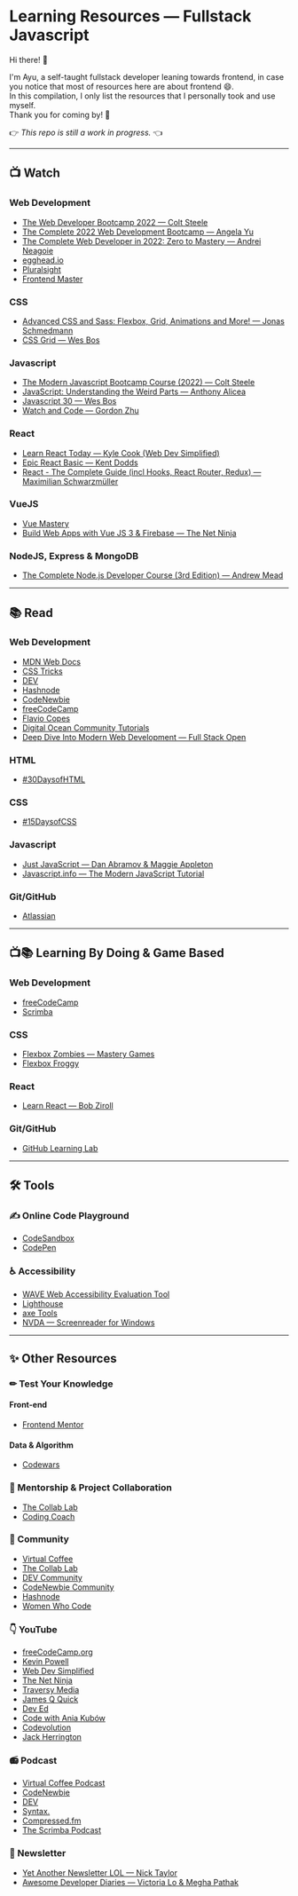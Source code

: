 # Learning Resources — Fullstack Javascript

Hi there! 👋

I'm Ayu, a self-taught fullstack developer leaning towards frontend, in case you notice that most of resources here are about frontend 😄.
<br>
In this compilation, I only list the resources that I personally took and use myself.
<br>
Thank you for coming by! 💖

👉 *This repo is still a work in progress.* 👈

<hr>

## 📺 Watch

### Web Development

- [The Web Developer Bootcamp 2022 — Colt Steele](https://www.udemy.com/course/the-web-developer-bootcamp/)
- [The Complete 2022 Web Development Bootcamp — Angela Yu](https://www.udemy.com/course/the-complete-web-development-bootcamp/)
- [The Complete Web Developer in 2022: Zero to Mastery — Andrei Neagoie](https://www.udemy.com/course/the-complete-web-developer-zero-to-mastery/)
- [egghead.io](https://egghead.io/)
- [Pluralsight](https://www.pluralsight.com/)
- [Frontend Master](https://frontendmasters.com/)

### CSS

- [Advanced CSS and Sass: Flexbox, Grid, Animations and More! — Jonas Schmedmann](https://www.udemy.com/course/advanced-css-and-sass/)
- [CSS Grid — Wes Bos](https://cssgrid.io/)

### Javascript

- [The Modern Javascript Bootcamp Course (2022) — Colt Steele](https://www.udemy.com/course/javascript-beginners-complete-tutorial/)
- [JavaScript: Understanding the Weird Parts — Anthony Alicea](https://www.udemy.com/course/understand-javascript/)
- [Javascript 30 — Wes Bos](https://javascript30.com/)
- [Watch and Code — Gordon Zhu](https://watchandcode.com/)

### React

- [Learn React Today — Kyle Cook (Web Dev Simplified)](https://courses.webdevsimplified.com/learn-react-today)
- [Epic React Basic — Kent Dodds](https://epicreact.dev/)
- [React - The Complete Guide (incl Hooks, React Router, Redux) — Maximilian Schwarzmüller](https://www.udemy.com/course/react-the-complete-guide-incl-redux/)

### VueJS

- [Vue Mastery](https://www.vuemastery.com/)
- [Build Web Apps with Vue JS 3 & Firebase — The Net Ninja](https://www.udemy.com/course/build-web-apps-with-vuejs-firebase/)

### NodeJS, Express & MongoDB

- [The Complete Node.js Developer Course (3rd Edition) — Andrew Mead](https://www.udemy.com/course/the-complete-nodejs-developer-course-2/)

<hr>

## 📚 Read

### Web Development

- [MDN Web Docs](https://developer.mozilla.org/en-US/)
- [CSS Tricks](https://css-tricks.com/)
- [DEV](https://dev.to/)
- [Hashnode](https://hashnode.com/)
- [CodeNewbie](https://community.codenewbie.org/)
- [freeCodeCamp](https://www.freecodecamp.org/news/tag/blog/)
- [Flavio Copes](https://flaviocopes.com/)
- [Digital Ocean Community Tutorials](https://www.digitalocean.com/community/tutorials)
- [Deep Dive Into Modern Web Development — Full Stack Open](https://fullstackopen.com/en/)

### HTML

- [#30DaysofHTML](https://learnwithjen.com/l/30daysofhtml)

### CSS

- [#15DaysofCSS](https://learnwithjen.com/l/15DaysOfCSSEmail)

### Javascript

- [Just JavaScript — Dan Abramov & Maggie Appleton](https://justjavascript.com/)
- [Javascript.info — The Modern JavaScript Tutorial](https://javascript.info/)

### Git/GitHub

- [Atlassian](https://www.atlassian.com/git/tutorials)

<hr>

## 📺📚 Learning By Doing & Game Based

### Web Development

- [freeCodeCamp](https://www.freecodecamp.org/)
- [Scrimba](https://scrimba.com/)

### CSS

- [Flexbox Zombies — Mastery Games](https://mastery.games/post/flexboxzombies2/)
- [Flexbox Froggy](https://flexboxfroggy.com/)

### React

- [Learn React — Bob Ziroll](https://scrimba.com/learn/learnreact)

### Git/GitHub

- [GitHub Learning Lab](https://lab.github.com/)

<hr>

## 🛠 Tools

### ✍ Online Code Playground

- [CodeSandbox](https://codesandbox.io/)
- [CodePen](https://codepen.io/)

### ♿ Accessibility

- [WAVE Web Accessibility Evaluation Tool](https://wave.webaim.org/)
- [Lighthouse](https://developers.google.com/web/tools/lighthouse/)
- [axe Tools](https://www.deque.com/axe/)
- [NVDA — Screenreader for Windows](https://www.nvaccess.org/download/)

<hr>

## ✨ Other Resources

### ✏ Test Your Knowledge

#### Front-end

- [Frontend Mentor](https://www.frontendmentor.io/)

#### Data & Algorithm

- [Codewars](https://www.codewars.com/)

### 💪 Mentorship & Project Collaboration

- [The Collab Lab](https://the-collab-lab.codes/)
- [Coding Coach](https://codingcoach.io/)

### 👥 Community

- [Virtual Coffee](https://virtualcoffee.io/)
- [The Collab Lab](https://the-collab-lab.codes/)
- [DEV Community](https://dev.to/)
- [CodeNewbie Community](https://community.codenewbie.org/)
- [Hashnode](https://hashnode.com/)
- [Women Who Code](https://www.womenwhocode.com/)

### 👇 YouTube

- [freeCodeCamp.org](https://www.youtube.com/c/Freecodecamp)
- [Kevin Powell](https://www.youtube.com/kepowob)
- [Web Dev Simplified](https://www.youtube.com/c/WebDevSimplified)
- [The Net Ninja](https://www.youtube.com/c/TheNetNinja)
- [Traversy Media](https://www.youtube.com/c/TraversyMedia)
- [James Q Quick](https://www.youtube.com/c/JamesQQuick)
- [Dev Ed](https://www.youtube.com/c/DevEd/)
- [Code with Ania Kubów](https://www.youtube.com/c/AniaKub%C3%B3w)
- [Codevolution](https://www.youtube.com/c/Codevolution)
- [Jack Herrington](https://www.youtube.com/c/JackHerrington)

### 📻 Podcast

- [Virtual Coffee Podcast](https://virtualcoffee.io/podcast/)
- [CodeNewbie](https://community.codenewbie.org/pod)
- [DEV](https://dev.to/pod)
- [Syntax.](https://syntax.fm/)
- [Compressed.fm](https://www.compressed.fm/)
- [The Scrimba Podcast](https://scrimba.com/podcast/)

### 📰 Newsletter

- [Yet Another Newsletter LOL — Nick Taylor](https://buttondown.email/nickytonline/)
- [Awesome Developer Diaries — Victoria Lo & Megha Pathak](https://buttondown.email/awesomedeveloperdiaries)
